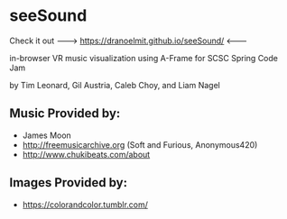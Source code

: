 # seeSound
Check it out ---> https://dranoelmit.github.io/seeSound/ <---

in-browser VR music visualization using A-Frame for SCSC Spring Code Jam

by Tim Leonard, Gil Austria, Caleb Choy, and Liam Nagel

## Music Provided by:
* James Moon
* http://freemusicarchive.org (Soft and Furious, Anonymous420)
* http://www.chukibeats.com/about

## Images Provided by:
* https://colorandcolor.tumblr.com/
